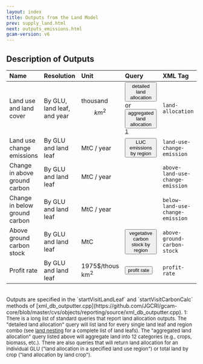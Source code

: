 ```yaml
---
layout: index
title: Outputs from the Land Model
prev: supply_land.html
next: outputs_emissions.html
gcam-version: v6 
---
```


## Description of Outputs

| Name | Resolution | Unit | Query | XML Tag |
| :--- | :--- | :--- | :--- | :--- |
| Land use and land cover | By GLU, land leaf, and year | thousand $$km^2$$ | <span id="detailed land allocation"><button onclick='getQuery("detailed land allocation", "detailed land allocation")'>detailed land allocation</button></span> or <span id="aggregated land allocation"><button onclick='getQuery("aggregated land allocation", "aggregated land allocation")'>aggregated land allocation</button></span><sup>[1](#table_footnote)</sup>| `land-allocation` |
| Land use change emissions | By GLU and land leaf | MtC / year | <span id="LUC emissions by region"><button onclick='getQuery("LUC emissions by region", "LUC emissions by region")'>LUC emissions by region</button></span> | `land-use-change-emission` |
| Change in above ground carbon | By GLU and land leaf | MtC / year |  | `above-land-use-change-emission`|
| Change in below ground carbon | By GLU and land leaf | MtC / year |  | `below-land-use-change-emission`|
| Above ground carbon stock | By GLU and land leaf | MtC | <span id="vegetative carbon stock by region"><button onclick='getQuery("vegetative carbon stock by region", "vegetative carbon stock by region")'>vegetative carbon stock by region</button></span> | `above-ground-carbon-stock` |
| Profit rate | By GLU and land leaf | 1975$/thous km<sup>2</sup> | <span id="profit rate"><button onclick='getQuery("profit rate", "profit rate")'>profit rate</button></span> | `profit-rate` |

<br/>
Outputs are specified in the `startVisitLandLeaf` and `startVisitCarbonCalc` methods of [xml_db_outputter.cpp](https://github.com/JGCRI/gcam-core/blob/master/cvs/objects/reporting/source/xml_db_outputter.cpp). 

<font size="-1">
<a name="table_footnote">1</a>: There is a long list of standard queries that report land allocation outputs. The "detailed land allocation" query will list land for every single land leaf and region combo (see <a href="details_land.html#land-nesting-strategy">land nesting</a> for a complete list of land leafs). The "aggregated land allocation" query listed above will aggregate land into 12 categories (e.g., crops, biomass, etc.). There are also queries that will return land allocation for an individual GLU ("land allocation in a specified land use region") or total land by crop ("land allocation by land crop"). <br/>
</font>